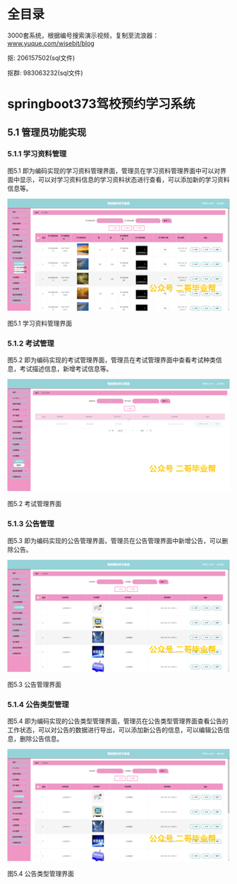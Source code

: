 # 全目录

3000套系统，根据编号搜索演示视频，复制至流浪器：www.yuque.com/wisebit/blog


<p>抠: 206157502(sql文件)</p>
<p>抠群: 983063232(sql文件)</p>


# springboot373驾校预约学习系统

## 5.1 管理员功能实现
### 5.1.1 学习资料管理
图5.1 即为编码实现的学习资料管理界面，管理员在学习资料管理界面中可以对界面中显示，可以对学习资料信息的学习资料状态进行查看，可以添加新的学习资料信息等。

![](/md/blog.020.png)

图5.1 学习资料管理界面
### 5.1.2 考试管理
图5.2 即为编码实现的考试管理界面，管理员在考试管理界面中查看考试种类信息，考试描述信息，新增考试信息等。

![](/md/blog.021.png)

图5.2 考试管理界面
### 5.1.3 公告管理
图5.3 即为编码实现的公告管理界面，管理员在公告管理界面中新增公告，可以删除公告。

![](/md/blog.022.png)

图5.3 公告管理界面
### 5.1.4 公告类型管理
图5.4 即为编码实现的公告类型管理界面，管理员在公告类型管理界面查看公告的工作状态，可以对公告的数据进行导出，可以添加新公告的信息，可以编辑公告信息，删除公告信息。

![](/md/blog.022.png)

图5.4 公告类型管理界面

